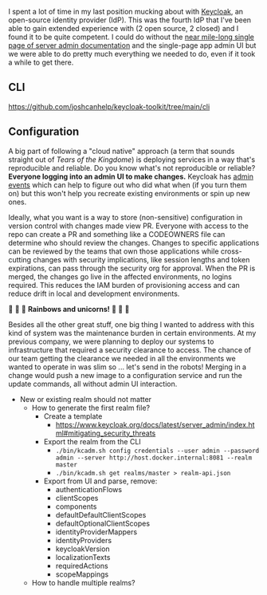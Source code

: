 I spent a lot of time in my last position mucking about with [Keycloak](https://www.keycloak.org), an open-source identity provider (IdP). This was the fourth IdP that I've been able to gain extended experience with (2 open source, 2 closed) and I found it to be quite competent. I could do without the [near mile-long single page of server admin documentation](https://www.keycloak.org/docs/latest/server_admin/index.html) and the single-page app admin UI but we were able to do pretty much everything we needed to do, even if it took a while to get there.
## CLI

https://github.com/joshcanhelp/keycloak-toolkit/tree/main/cli

## Configuration

A big part of following a "cloud native" approach (a term that sounds straight out of _Tears of the Kingdome_) is deploying services in a way that's reproducible and reliable. Do you know what's not reproducible or reliable? **Everyone logging into an admin UI to make changes.** Keycloak has [admin events](https://www.keycloak.org/docs/latest/server_admin/index.html#auditing-admin-events) which can help to figure out who did what when (if you turn them on) but this won't help you recreate existing environments or spin up new ones.

Ideally, what you want is a way to store (non-sensitive) configuration in version control with changes made view PR. Everyone with access to the repo can create a PR and something like a CODEOWNERS file can determine who should review the changes. Changes to specific applications can be reviewed by the teams that own those applications while cross-cutting changes with security implications, like session lengths and token expirations, can pass through the security org for approval. When the PR is merged, the changes go live in the affected environments, no logins required. This reduces the IAM burden of provisioning access and can reduce drift in local and development environments.

🌈 🦄 🌈 **Rainbows and unicorns!** 🦄 🌈 🦄

Besides all the other great stuff, one big thing I wanted to address with this kind of system was the maintenance burden in certain environments. At my previous company, we were planning to deploy our systems to infrastructure that required a security clearance to access. The chance of our team getting the clearance we needed in all the environments we wanted to operate in was slim so ... let's send in the robots! Merging in a change would push a new image to a configuration service and run the update commands, all without admin UI interaction.

- New or existing realm should not matter
	- How to generate the first realm file?
		- Create a template
			- https://www.keycloak.org/docs/latest/server_admin/index.html#mitigating_security_threats
		- Export the realm from the CLI
			- `./bin/kcadm.sh config credentials --user admin --password admin --server http://host.docker.internal:8081 --realm master`
			- `./bin/kcadm.sh get realms/master > realm-api.json`
		- Export from UI and parse, remove:
			- authenticationFlows
			- clientScopes
			- components
			- defaultDefaultClientScopes
			- defaultOptionalClientScopes
			- identityProviderMappers
			- identityProviders
			- keycloakVersion
			- localizationTexts
			- requiredActions
			- scopeMappings
	- How to handle multiple realms?

